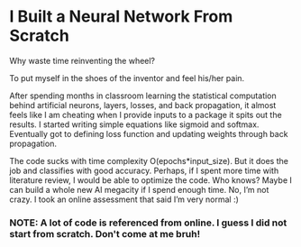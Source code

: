 # I Built a Neural Network From Scratch

Why waste time reinventing the wheel?

To put myself in the shoes of the inventor and feel his/her pain. 

After spending months in classroom learning the statistical computation behind artificial neurons, layers, losses, and back propagation, it almost feels like I am cheating when I provide inputs to a package it spits out the results. I started writing simple equations like sigmoid and softmax. Eventually got to defining loss function and updating weights through back propagation.

The code sucks with time complexity O(epochs*input_size). But it does the job and classifies with good accuracy. Perhaps, if I spent more time with literature review, I would be able to optimize the code. Who knows? Maybe I can build a whole new AI megacity if I spend enough time. No, I’m not crazy. I took an online assessment that said I’m very normal :)

### NOTE: A lot of code is referenced from online. I guess I did not start from scratch. Don't come at me bruh!
